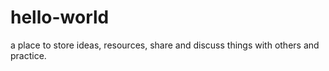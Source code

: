 # hello-world
 a place to store ideas, resources, share and discuss things with others and practice.
